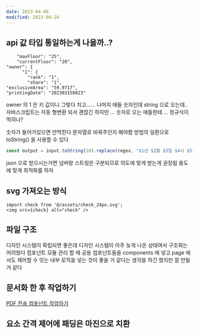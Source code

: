 ```yaml
---
date: 2023-04-06
modified: 2023-04-24
---
```


## api 값 타입 통일하는게 나을까..?

```
    "maxFloor": "25",
    "currentFloor": "20",
"owner": {
      "1": {
        "rank": "1",
        "share": "1",
"exclusiveArea": "59.9717",
"printingDate": "202303150023"
```

owner 의 1 은 키 값이니 그렇다 치고......
나머지 애들 숫자인데 string 으로 오는데.. 자바스크립트는 자동 형변환 되서 괜찮긴 하지만 ...
숫자로 오는 애들한테 ... 정규식이 먹히나?

숫자가 들어가있으면 안먹힌다 문자열로 바꿔주던지 해야함
방법의 일환으로 toString() 을 사용할 수 있다

```ts
const output = input.toString(10).replace(regex, "$1년 $2월 $3일 $4시 $5분");
```

json 으로 받으시는거면 넘버랑 스트링은 구분되므로 의도에 맞게 받는게 권장됨
용도에 맞게 최적화를 하자

## svg 가져오는 방식

```tsx
import check from '@/assets/check_24px.svg';
<img src={check} alt="check" />
```

## 파일 구조

디자인 시스템이 확립되면 좋은데 디자인 시스템이 아주 늦게 나온 상태여서 구조화는 어려웠다
컴포넌트 모듈 관리 할 때
공용 컴포넌트들을 components 에 넣고 page 에서도 제어할 수 잇는 내부 로직을 넣는 것이 좋을 거 같다는 생각을 하긴 했지만
잘 안될 거 같다

## 문서화 한 후 작업하기

[PDF 전송 컴포넌트 작업하기](PDF%20전송%20컴포넌트%20작업하기.md)

## 요소 간격 제어에 패딩은 마진으로 치환
